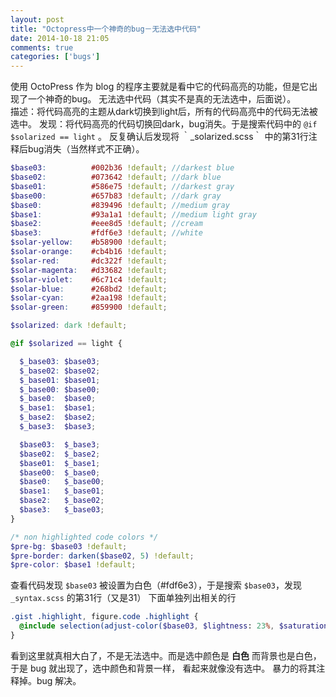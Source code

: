 ```yaml
---
layout: post
title: "Octopress中一个神奇的bug－无法选中代码"
date: 2014-10-18 21:05
comments: true
categories: ['bugs']
---
```


使用 OctoPress 作为 blog 的程序主要就是看中它的代码高亮的功能，但是它出现了一个神奇的bug。
无法选中代码（其实不是真的无法选中，后面说）。    
描述：将代码高亮的主题从dark切换到light后，所有的代码高亮中的代码无法被选中。
发现：将代码高亮的代码切换回dark，bug消失。于是搜索代码中的 `@if $solarized == light` 。
反复确认后发现将 ｀_solarized.scss｀ 中的第31行注释后bug消失（当然样式不正确）。
```scss _solarized.scss
$base03:          #002b36 !default; //darkest blue
$base02:          #073642 !default; //dark blue
$base01:          #586e75 !default; //darkest gray
$base00:          #657b83 !default; //dark gray
$base0:           #839496 !default; //medium gray
$base1:           #93a1a1 !default; //medium light gray
$base2:           #eee8d5 !default; //cream
$base3:           #fdf6e3 !default; //white
$solar-yellow:    #b58900 !default;
$solar-orange:    #cb4b16 !default;
$solar-red:       #dc322f !default;
$solar-magenta:   #d33682 !default;
$solar-violet:    #6c71c4 !default;
$solar-blue:      #268bd2 !default;
$solar-cyan:      #2aa198 !default;
$solar-green:     #859900 !default;

$solarized: dark !default;

@if $solarized == light {

  $_base03: $base03;
  $_base02: $base02;
  $_base01: $base01;
  $_base00: $base00;
  $_base0:  $base0;
  $_base1:  $base1;
  $_base2:  $base2;
  $_base3:  $base3;

  $base03:  $_base3;
  $base02:  $_base2;
  $base01:  $_base1;
  $base00:  $_base0;
  $base0:   $_base00;
  $base1:   $_base01;
  $base2:   $_base02;
  $base3:   $_base03;
}

/* non highlighted code colors */
$pre-bg: $base03 !default;
$pre-border: darken($base02, 5) !default;
$pre-color: $base1 !default;
```
查看代码发现 `$base03` 被设置为白色（#fdf6e3），于是搜索 `$base03`，发现 `_syntax.scss` 的第31行（又是31）
下面单独列出相关的行
```scss
.gist .highlight, figure.code .highlight {
  @include selection(adjust-color($base03, $lightness: 23%, $saturation: -65%), $text-shadow: $base03 0 1px);
}
```
看到这里就真相大白了，不是无法选中。而是选中颜色是 **白色** 而背景也是白色，于是 bug 就出现了，选中颜色和背景一样，
看起来就像没有选中。
暴力的将其注释掉。bug 解决。
